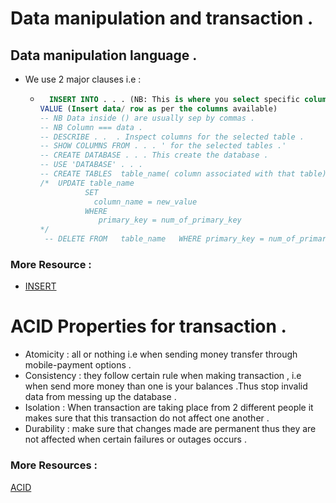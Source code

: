 #  Data manipulation and transaction .

## Data manipulation language .
- We use 2 major clauses i.e :

  - ```sql
      INSERT INTO . . . (NB: This is where you select specific columns you want to insert data into )
    VALUE (Insert data/ row as per the columns available) 
    -- NB Data inside () are usually sep by commas .
    -- NB Column === data .
    -- DESCRIBE . .  . Inspect columns for the selected table .
    -- SHOW COLUMNS FROM . . . ' for the selected tables .'
    -- CREATE DATABASE . . . This create the database .
    -- USE 'DATABASE' . . .
    -- CREATE TABLES  table_name( column associated with that table) 
    /*  UPDATE table_name
              SET 
                column_name = new_value 
              WHERE 
                 primary_key = num_of_primary_key
    */
     -- DELETE FROM   table_name   WHERE primary_key = num_of_primary_key

### More Resource :
* [INSERT](https://www.w3schools.com/SQl/sql_insert.asp)


# ACID Properties for transaction .
- Atomicity : all or nothing i.e when sending money transfer through mobile-payment options .
- Consistency : they follow certain rule when making transaction , i.e when send more money than one is your balances .Thus stop invalid data from messing up the database .
- Isolation : When transaction are taking place from 2 different people it makes sure that this transaction do not affect one another .
- Durability : make sure that changes made are permanent thus they are not affected when certain failures or outages occurs .

### More Resources :
[ACID](https://www.geeksforgeeks.org/acid-properties-in-dbms/)